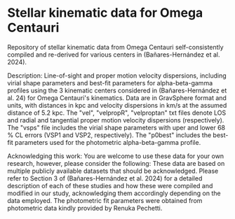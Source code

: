 # Stellar kinematic data for Omega Centauri

Repository of stellar kinematic data from Omega Centauri self-consistently compiled and re-derived for various centers in (Bañares-Hernández et al. 2024).

Description: Line-of-sight and proper motion velocity dispersions, including virial shape parameters and best-fit parameters for alpha-beta-gamma profiles using the 3 kinematic centers considered in (Bañares-Hernández et al. 24) for Omega Centauri's kinematics. Data are in GravSphere format and units, with distances in kpc and velocity dispersions in km/s at the assumed distance of 5.2 kpc. The "vel", "velpropR", "velproptan" txt files denote LOS and radial and tangential proper motion velocity dispersions (respectively). The "vsps" file includes the virial shape parameters with uper and lower 68 % CL errors (VSP1 and VSP2, respectively). The "p0best" includes the best-fit parameters used for the photometric alpha-beta-gamma profile.

Acknowledging this work: You are welcome to use these data for your own research, however, please consider the following: These data are based on multiple publicly available datasets that should be acknowledged. Please refer to Section 3 of (Bañares-Hernández et al. 2024) for a detailed description of each of these studies and how these were compiled and modified in our study, acknowledging them accordingly depending on the data employed. The photometric fit parameters were obtained from photometric data kindly provided by Renuka Pechetti.
